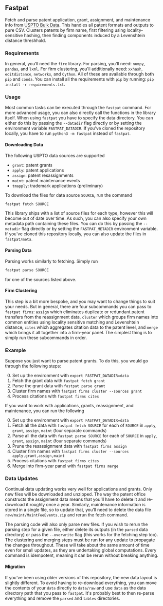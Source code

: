 ## Fastpat

Fetch and parse patent application, grant, assignment, and maintenance info from [USPTO Bulk Data](https://bulkdata.uspto.gov/). This handles all patent formats and outputs to pure CSV. Clusters patents by firm name, first filtering using locality-sensitive hashing, then finding components induced by a Levenshtein distance threshhold.

### Requirements

In general, you'll need the `fire` library. For parsing, you'll need: `numpy`, `pandas`, and `lxml`. For firm clustering, you'll additionally need: `xxhash`, `editdistance`, `networkx`, and `Cython`. All of these are available through both `pip` and `conda`. You can install all the requirements with `pip` by running: `pip install -r requirements.txt`.

### Usage

Most common tasks can be executed through the `fastpat` command. For more advanced usage, you can also directly call the functions in the library itself. When using `fastpat` you have to specify the data directory. You can either do this by passing the `--datadir` flag directly or by setting the environment variable `FASTPAT_DATADIR`. If you've cloned the repository locally, you have to run `python3 -m fastpat` instead of `fastpat`.

#### Downloading Data

The following USPTO data sources are supported
- `grant`: patent grants
- `apply`: patent applications
- `assign`: patent resassignments
- `maint`: patent maintenance events
- `tmapply`: trademark applications (preliminary)

To download the files for data source `SOURCE`, run the command
``` bash
fastpat fetch SOURCE
```

This library ships with a list of source files for each type, however this will become out of date over time. As such, you can also specify your own metadata path containing these files. You can do this by passing the `--metadir` flag directly or by setting the `FASTPAT_METADIR` environment variable. If you've cloned this repository locally, you can also update the files in `fastpat/meta`.

#### Parsing Data

Parsing works similarly to fetching. Simply run
``` bash
fastpat parse SOURCE
```
for one of the sources listed above.

#### Firm Clustering

This step is a bit more bespoke, and you may want to change things to suit your needs. But in general, there are four subcommands you can pass to `fastpat firms`: `assign` which eliminates duplicate or redundant patent transfers from the reassignment data, `cluster` which groups firm names into common entities using locality sensitive matching and Levenshtein distance, `cites` which aggregates citation data to the patent level, and `merge` which brings it all together into a firm-year panel. The simplest thing is to simply run these subcommands in order.

### Example

Suppose you just want to parse patent grants. To do this, you would go through the following steps:

0. Set up the environment with `export FASTPAT_DATADIR=data`
1. Fetch the grant data with `fastpat fetch grant`
2. Parse the grant data with `fastpat parse grant`
4. Cluster firm names with `fastpat firms cluster --sources grant`
5. Process citations with `fastpat firms cites`

If you want to work with applications, grants, reassignment, and maintenance, you can run the following

0. Set up the environment with `export FASTPAT_DATADIR=data`
1. Fetch all the data with `fastpat fetch SOURCE` for each of `SOURCE` in `apply`, `grant`, `assign`, `maint` (four separate commands)
2. Parse all the data with `fastpat parse SOURCE` for each of `SOURCE` in `apply`, `grant`, `assign`, `maint` (four separate commands)
3. Prune the resassignment data with `fastpat firms assign`
4. Cluster firm names with `fastpat firms cluster --sources apply,grant,assign,maint`
5. Process citations with `fastpat firms cites`
6. Merge into firm-year panel with `fastpat firms merge`

### Data Updates

Continual data updating works very well for applications and grants. Only new files will be downloaded and unzipped. The way the patent office constructs the assignment data means that you'll have to delete it and re-download it roughly once a year. Similarly, maintenance information is stored in a single file, so to update that, you'll need to delete the data file `raw/maint/MaintFeeEvents.zip` and rerun the fetch command.

The parsing code will also only parse new files. If you wish to rerun the parsing step for a given file, either delete its outputs (in the `parsed` data directory) or pass the `--overwrite` flag (this works for the fetching step too). The clustering and merging steps must be run for any update to propagate the changes throughout. These will take about the same amount of time even for small updates, as they are undertaking global computations. Every command is idempotent, meaning it can be rerun without breaking anything.

#### Migration

If you've been using older versions of this repository, the new data layout is slightly different. To avoid having to re-download everything, you can move the contents of your `data` directly to `data/raw` and use `data` as the data directory path that you pass to `fastpat`. It's probably best to then re-parse everything and remove the `parsed` and `tables` directories.
